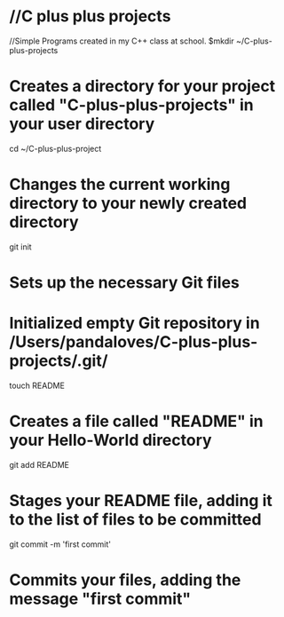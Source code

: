 //C plus plus projects
=======================

//Simple Programs created in my C++ class at school.
$mkdir ~/C-plus-plus-projects
# Creates a directory for your project called "C-plus-plus-projects" in your user directory

cd ~/C-plus-plus-project
# Changes the current working directory to your newly created directory

git init
# Sets up the necessary Git files
# Initialized empty Git repository in /Users/pandaloves/C-plus-plus-projects/.git/

touch README
# Creates a file called "README" in your Hello-World directory
git add README
# Stages your README file, adding it to the list of files to be committed

git commit -m 'first commit'
# Commits your files, adding the message "first commit"
